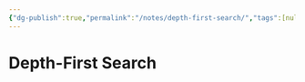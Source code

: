 ```yaml
---
{"dg-publish":true,"permalink":"/notes/depth-first-search/","tags":[null]}
---
```




# Depth-First Search

